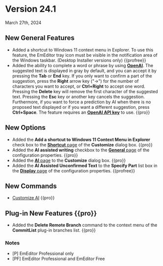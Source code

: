 # Version 24.1

March 27th, 2024

## New General Features

- Added a shortcut to Windows 11 context menu in Explorer. To use this feature, the EmEditor tray icon must be visible in the notification area of the Windows taskbar. (Desktop Installer versions only) {{profree}}
- Added the ability to complete a word or phrase by using [**OpenAI**](https://openai.com/). The suggested text is displayed in gray by default, and you can accept it by pressing the **Tab** or **End** key. If you only want to confirm a part of the suggestion, press the **Right** arrow key ("→") for the number of characters you want to accept, or **Ctrl+Right** to accept one word. Pressing the **Delete** key will remove the first character of the suggested text. Pressing the **Esc** key or another key cancels the suggestion. Furthermore, if you want to force a prediction by AI when there is no proposed text displayed or if you want a different suggestion, press **Ctrl+Space**. The feature requires an [**OpenAI API key**](https://platform.openai.com/api-keys) to use. {{pro}}

## New Options

- Added the **Add a shortcut to Windows 11 Context Menu in Explorer** check box to the [**Shortcut** page](../dlg/customize/shortcut/index) of the **Customize** dialog box. {{pro}}
- Added the **AI assisted writing** checkbox to the [**General** page](../dlg/properties/general/index) of the configuration properties. {{pro}}
- Added the [**AI** page](../dlg/customize/ai/index) to the **Customize** dialog box. {{pro}}
- Added the **AI Assisted Unconfirmed Text** to the **Specify Part** list box in the [**Display** page](../dlg/properties/display/index) of the configuration properties. {{profree}}

## New Commands

- [Customize AI](../cmd/tools/customize_ai) {{pro}}

## Plug-in New Features {{pro}}

- Added the **Delete Remote Branch** command to the context menu of the **CommitList** plug-in branches list. {{pro}}

### Notes

- \[P\] EmEditor Professional only
- \[PF\] EmEditor Professional and EmEditor Free
